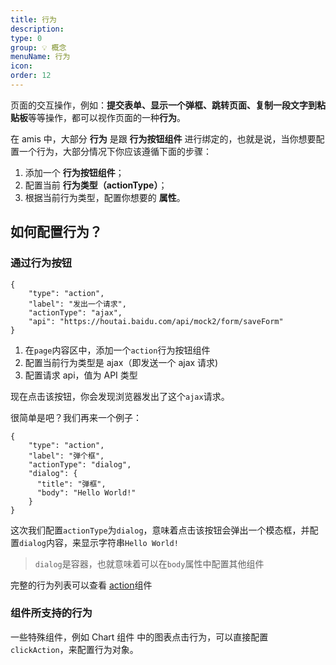 ```yaml
---
title: 行为
description:
type: 0
group: 💡 概念
menuName: 行为
icon:
order: 12
---
```


页面的交互操作，例如：**提交表单、显示一个弹框、跳转页面、复制一段文字到粘贴板**等等操作，都可以视作页面的一种**行为**。

在 amis 中，大部分 **行为** 是跟 **行为按钮组件** 进行绑定的，也就是说，当你想要配置一个行为，大部分情况下你应该遵循下面的步骤：

1. 添加一个 **行为按钮组件**；
2. 配置当前 **行为类型（actionType）**；
3. 根据当前行为类型，配置你想要的 **属性**。

## 如何配置行为？

### 通过行为按钮

```schema: scope="body"
{
    "type": "action",
    "label": "发出一个请求",
    "actionType": "ajax",
    "api": "https://houtai.baidu.com/api/mock2/form/saveForm"
}
```

1. 在`page`内容区中，添加一个`action`行为按钮组件
2. 配置当前行为类型是 ajax（即发送一个 ajax 请求)
3. 配置请求 api，值为 API 类型

现在点击该按钮，你会发现浏览器发出了这个`ajax`请求。

很简单是吧？我们再来一个例子：

```schema: scope="body"
{
    "type": "action",
    "label": "弹个框",
    "actionType": "dialog",
    "dialog": {
      "title": "弹框",
      "body": "Hello World!"
    }
}
```

这次我们配置`actionType`为`dialog`，意味着点击该按钮会弹出一个模态框，并配置`dialog`内容，来显示字符串`Hello World!`

> `dialog`是容器，也就意味着可以在`body`属性中配置其他组件

完整的行为列表可以查看 [action](../components/action)组件

### 组件所支持的行为

一些特殊组件，例如 Chart 组件 中的图表点击行为，可以直接配置`clickAction`，来配置行为对象。
